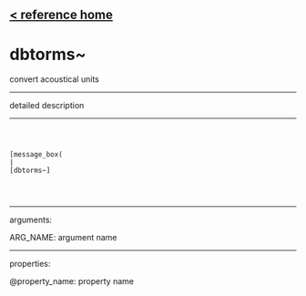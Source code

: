 [< reference home](ceammc_lib.html)
---

# dbtorms~


convert acoustical units

---

detailed description
<br>


---


```



[message_box(                                 
|
[dbtorms~]


            
```

---
arguments:

ARG_NAME: argument name<br>

---
properties:

@property_name: property name<br>


